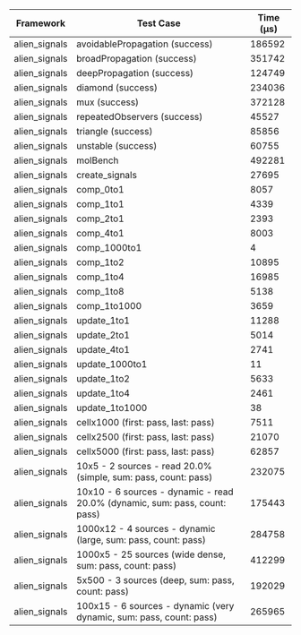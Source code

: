 | Framework | Test Case | Time (μs) |
| --- | --- | --- |
| alien_signals | avoidablePropagation (success) | 186592 |
| alien_signals | broadPropagation (success) | 351742 |
| alien_signals | deepPropagation (success) | 124749 |
| alien_signals | diamond (success) | 234036 |
| alien_signals | mux (success) | 372128 |
| alien_signals | repeatedObservers (success) | 45527 |
| alien_signals | triangle (success) | 85856 |
| alien_signals | unstable (success) | 60755 |
| alien_signals | molBench | 492281 |
| alien_signals | create_signals | 27695 |
| alien_signals | comp_0to1 | 8057 |
| alien_signals | comp_1to1 | 4339 |
| alien_signals | comp_2to1 | 2393 |
| alien_signals | comp_4to1 | 8003 |
| alien_signals | comp_1000to1 | 4 |
| alien_signals | comp_1to2 | 10895 |
| alien_signals | comp_1to4 | 16985 |
| alien_signals | comp_1to8 | 5138 |
| alien_signals | comp_1to1000 | 3659 |
| alien_signals | update_1to1 | 11288 |
| alien_signals | update_2to1 | 5014 |
| alien_signals | update_4to1 | 2741 |
| alien_signals | update_1000to1 | 11 |
| alien_signals | update_1to2 | 5633 |
| alien_signals | update_1to4 | 2461 |
| alien_signals | update_1to1000 | 38 |
| alien_signals | cellx1000 (first: pass, last: pass) | 7511 |
| alien_signals | cellx2500 (first: pass, last: pass) | 21070 |
| alien_signals | cellx5000 (first: pass, last: pass) | 62857 |
| alien_signals | 10x5 - 2 sources - read 20.0% (simple, sum: pass, count: pass) | 232075 |
| alien_signals | 10x10 - 6 sources - dynamic - read 20.0% (dynamic, sum: pass, count: pass) | 175443 |
| alien_signals | 1000x12 - 4 sources - dynamic (large, sum: pass, count: pass) | 284758 |
| alien_signals | 1000x5 - 25 sources (wide dense, sum: pass, count: pass) | 412299 |
| alien_signals | 5x500 - 3 sources (deep, sum: pass, count: pass) | 192029 |
| alien_signals | 100x15 - 6 sources - dynamic (very dynamic, sum: pass, count: pass) | 265965 |
